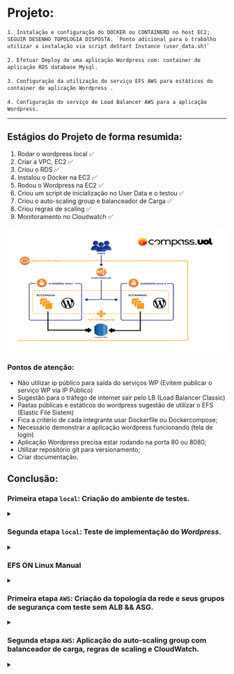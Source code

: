 # Projeto:
```
1. Instalação e configuração do DOCKER ou CONTAINERD no host EC2; SEGUIR DESENHO TOPOLOGIA DISPOSTA. `Ponto adicional para o trabalho utilizar a instalação via script deStart Instance (user_data.sh)`

2. Efetuar Deploy de uma aplicação Wordpress com: container de aplicação RDS database Mysql. 

3. Configuração da utilização do serviço EFS AWS para estáticos do container de aplicação Wordpress .

4. Configuração do serviço de Load Balancer AWS para a aplicação Wordpress.

```
<hr>

## Estágios do Projeto de forma resumida:

1. Rodar o wordpress local ✅
2. Criar a VPC, EC2 ✅
3. Criou o RDS ✅
4. Instalou o Docker na EC2 ✅
5. Rodou o Wordpress na EC2 ✅
6. Criou um script de inicialização no User Data e o testou ✅
7. Criou o auto-scaling group e balanceador de Carga ✅
8. Criou regras de scaling ✅
9. Monitoramento no Cloudwatch ✅

![1](png/print.png)

### Pontos de atenção:

- Não utilizar ip público para saída do serviços WP (Evitem publicar o serviço WP via IP Público) 
- Sugestão para o tráfego de internet sair pelo LB (Load Balancer Classic)
- Pastas públicas e estáticos do wordpress sugestão de utilizar o EFS (Elastic File Sistem)
- Fica a critério de cada integrante usar Dockerfile ou Dockercompose;
- Necessário demonstrar a aplicação wordpress funcionando (tela de login) 
- Aplicação Wordpress precisa estar rodando na porta 80 ou 8080;
- Utilizar repositório git para versionamento; 
- Criar documentação.

## Conclusão:

### Primeira etapa `local`: Criação do ambiente de testes.

<div>
<details align="left">
    <summary></summary>
1 - Baixe o wsl (Pela loja da Microsoft || Por linha de comando).

```
wsl --install
```


2 - Instale a versão mais atual do ubuntu (Pela loja da Microsoft || Por linha de comando).

```
wsl --install -d Ubuntu-24.04
```

3 - Instale o um editor de código de sua preferência (VScode).

```
https://code.visualstudio.com/download
```

4 - Faça um conexão ao wsl.

![2](png/base.png)

```
Assim que você entrar no vscode já com o wsl instalado ele vai te recomendar que baixe uma extensão chamada wsl, após a instalação você podera clicar no simbolo >< no canto inferior esquerdo e após isso é só apertar em "Connect to WSL" e estará dentro da maquina !! 
```

5 - Atualize a maquina.

```
sudo apt update && sudo apt upgrade -y
```

6 - Instale o docker && docker compose.

```
1- sudo apt install -y ca-certificates curl gnupg

2- sudo install -m 0755 -d /etc/apt/keyrings
curl -fsSL https://download.docker.com/linux/ubuntu/gpg | sudo gpg --dearmor -o /etc/apt/keyrings/docker.gpg
sudo chmod a+r /etc/apt/keyrings/docker.gpg

3- echo \
  "deb [arch=$(dpkg --print-architecture) signed-by=/etc/apt/keyrings/docker.gpg] https://download.docker.com/linux/ubuntu \
  $(. /etc/os-release && echo "$VERSION_CODENAME") stable" | \
  sudo tee /etc/apt/sources.list.d/docker.list > /dev/null

4- sudo apt update

5- sudo apt install -y docker-ce docker-ce-cli containerd.io docker-buildx-plugin docker-compose-plugin

6- sudo usermod -aG docker $USER

7- sudo systemctl enable docker
sudo systemctl start docker

----------------------------------------------------------------------------------------

1- Instale as dependências necessárias.
2- Adicione a chave GPG oficial do Docker.
3- Adicione o repositório do Docker ao APT.
4- Atualize novamente.
5- Instale o Docker && o docker compose.
6- Adicione seu usuário ao grupo `docker` (Opcional).
7- Habilite o Docker para iniciar com o sistema (Opcional).
```
</div>

### Segunda etapa `local`: Teste de implementação do *Wordpress*.

<div>
<details align="left">
    <summary></summary>
1-  Criar uma abstração dos volumes e redes (Opcional).

```
----------------------------------------------------------------------------------------

|- NETWORK
|-- NAME 'tunel'

----------------------------------------------------------------------------------------

|- VOLUMES
|-- NAME wordp
|-- NAME dbm

----------------------------------------------------------------------------------------

Projeto: foi definido que o nome da rede será 'tunel' e que será criado dois volumes, um para armazenar os arquivos do site(wordp) e o outro, arquivos referentes ao banco de dados(dbm).
```

2- Criar volumes para arquivos do site e do banco de dados.

```
1- docker volume create wordp

2- docker volume create dbm

3- docker volume ls

----------------------------------------------------------------------------------------

1- Cria um volume para o Wordpress.
2- Cria um volume para o Banco de dados mysql.
3- Listas os volumes.
```


3- Criar uma rede para permitir uma conexão entre o banco e o site.

```
1- docker network create tunel

2- docker network ls

----------------------------------------------------------------------------------------

1- Cria uma rede com o nome 'tunel'.
2- Lista as redes.
```

4- Criar pastas para armazenar arquivos referentes ao projeto.

```
1- mkdir projetinho
2- cd projetinho

----------------------------------------------------------------------------------------

1- Cria uma diretório com o nome 'projetinho'
2- Entra no diretório especificado (Por mais leigo que seja, fazer uma estrutura para um projeto é essencial).
```

5- Checar a documentação  do docker-hub

```
https://hub.docker.com/_/wordpress
```

6- Criar uma abstração do banco de dados (Opcional).

```
|- DB NAME 'projetinho'
|-- DB USER 'cariani'
|-- DB PASSWORD '0311'
```

7- Criar um compose seguindo a documentação acima.

nano `docker-compose.yml`: 
```
services:
  web:
    image: wordpress
    restart: always
    ports:
      - "80:80"
    environment:
      WORDPRESS_DB_HOST: db
      WORDPRESS_DB_USER: cariani
      WORDPRESS_DB_PASSWORD: 0311
      WORDPRESS_DB_NAME: projetinho
    volumes:
      - wordp:/var/www/html
    networks:
      - tunel

  db:
    image: mysql:8.0
    restart: always
    environment:
      MYSQL_DATABASE: projetinho
      MYSQL_USER: cariani
      MYSQL_PASSWORD: 0311
      MYSQL_RANDOM_ROOT_PASSWORD: '1'
    volumes:
      - dbm:/var/lib/mysql
    networks:
      - tunel

networks:
  tunel:
    driver: bridge

volumes:
  wordp:
  dbm:

```

8- Executar o compose, e após o teste apagar ele.

```
1- docker compose up -d

2- docker compose down

----------------------------------------------------------------------------------------
 
1- Executa o arquivo 'docker-compose.yml'
2- Exclui os containers gerados(Caso não tenha criado os volumes e a rede antes de executar, o mesmo irá criar as redes serão excluidas más os volumes permanecerão)
```

9- Resultado.

![3](png/Result.png)

<br>

![4](png/posinst.png)
</div>

### EFS ON Linux Manual

<div>
<details align="left">
    <summary></summary>

1- Criar o grupo de segurança para o EFS

![00](png/efs-entrada.png)
![01](png/efs-saida.png)

2- Criar um EFS.

![02](png/efs-cri-2.png)
![03](png/efs-cri-2.1.png)


<hr>

![04](png/efs-cri-3.png)
![05](png/efs-cri-fim.png)

<hr>
3- Montagem manualmente da pasta

![06](png/mount-1.png)
![07](png/mount-2.png)

4- Entrar na EC2 via ssh

5- Instale os pacotes necessários

Documentação Linux: https://docs.aws.amazon.com/pt_br/efs/latest/ug/using-amazon-efs-utils.html
Documentação oficial para outras distribuições: https://docs.aws.amazon.com/pt_br/efs/latest/ug/installing-amazon-efs-utils.html (não funciona, testei somente na distribuição do ubuntu)

no `Linux`:
```
sudo yum install amazon-efs-utils -y
```

![08](png/dw-efs.png)

no `Ubuntu`:
```
$ sudo apt-get update
$ sudo apt-get -y install git binutils rustc cargo pkg-config libssl-dev gettext
$ git clone https://github.com/aws/efs-utils
$ cd efs-utils
$ ./build-deb.sh
$ sudo apt-get -y install ./build/amazon-efs-utils*deb
```

6- Monte uma pasta

```
Crie uma pasta para fazer a montagem

mkdir wordpress

Cole o que copiamos do nosso efs para um montagem manual

Exemplo: sudo mount -t efs -o tls fs-06887e858d43acc91:/ wordpress
```

![09](png/efs-mount-ec2.png)

7- Execute o Wordpress e seja feliz

nano `docker-compose.yml`:
```
services:
  web:
    image: wordpress
    restart: always
    ports:
      - "80:80"
    environment:
      WORDPRESS_DB_HOST: 
      WORDPRESS_DB_USER: flavor
      WORDPRESS_DB_PASSWORD: 998049352
      WORDPRESS_DB_NAME: db_projetinho
    volumes:
      - /home/ec2-user/wordpress:/var/www/html
    networks:
      - tunel

networks:
  tunel:
    driver: bridge
```

comando pra executar o container 
```
Linux:
docker-compose up -d

---------------------------------------------------------
Ubuntu:
docker compose up -d
```
Antes de executar o wordpress:
![010](png/teste-efs-1.png)

<hr>

Executando a instalação do wordpress:
![011](png/PósInst.png)

No monitoramento:
![012](png/monitoraefs.png)

Conteúdo na pasta:
![013](png/conteudopasta.png)

- Testando em uma Ec2 em outra região

Adicione a região nas configurações de rede do EFS:
![014](png/testeec2azB.png)

Após isso é só entrar na outra ec2, criar uma pasta com o mesmo nome e por fim entrar nela e verificar se o conteúdo está lá:
![015](png/férias.png)

</div>


### Primeira etapa `AWS`: Criação da topologia da rede e seus grupos de segurança com teste sem ALB && ASG.

<div>
<details align="left">
    <summary></summary>
1- Criar a VPC

![5](png/vcp.png)

2- Criar os grupos de segurança.

![6](png/gpsg.png)

3- Criar o banco de dados(RDS).

```
Especificações: 

- RDS com MySQL, sem Multi-AZ e instâncias db.t3.micro

----------------------------------------------------------------------------------------

|- NAME DB 'db-wordpress'
|-- NAME USER 'flavor'
|-- PASSWORD '998049352'
|--- DATABASE NAME 'db_projetinho'

```
![7](png/rds_mysql.png)

![8](png/rds_gratuito.png)

![9](png/rds_config.png)


```
Após a criação do banco de dados, RDS > escolha o seu banco > security > altere a regra de entrada pro grupo de segurança que vai estar sua ec2.
```

4- Criar uma EC2.

![10](png/ec2_image.png)

![11](png/ec2_network.png)

![12](png/ec2_userdata.png)


Documento utilizado no`userdata`:
```
#!/bin/bash

 sudo apt update -y
 sudo apt upgrade -y
 
 sudo apt install -y ca-certificates curl gnupg wget
 
 sudo install -m 0755 -d /etc/apt/keyrings
 curl -fsSL https://download.docker.com/linux/ubuntu/gpg | sudo gpg --dearmor -o /etc/apt/keyrings/docker.gpg
 sudo chmod a+r /etc/apt/keyrings/docker.gpg
 
 echo "deb [arch=$(dpkg --print-architecture) signed-by=/etc/apt/keyrings/docker.gpg] https://download.docker.com/linux/ubuntu \
   $(. /etc/os-release && echo "$VERSION_CODENAME") stable" | \
   sudo tee /etc/apt/sources.list.d/docker.list > /dev/null
 
 sudo apt update -y
 sudo apt install -y docker-ce docker-ce-cli containerd.io docker-buildx-plugin docker-compose-plugin
 
 sudo apt install -y mysql-client
 
 sudo usermod -aG docker $USER
 
 newgrp docker
 
 sudo systemctl enable docker
 sudo systemctl start docker
```

5- Entar na EC2 via ssh.

6- Baixar o *mysql-client* para testar a conectividade com o banco de dados

```
sudo apt install -y mysql-client

----------------------------------------------------------------------------------------

mysql -h [ENDEREÇO_DO_BANCO] -u [USUÁRIO] -p -e "SHOW DATABASES;"
```

nano `docker-compose.yml`: 
```
services:
  web:
    image: wordpress
    restart: always
    ports:
      - "80:80"
    environment:
      WORDPRESS_DB_HOST: db-wordpress.c98i000mqf2o.us-east-1.rds.amazonaws.com
      WORDPRESS_DB_USER: flavor
      WORDPRESS_DB_PASSWORD: 998049352
      WORDPRESS_DB_NAME: db_projetinho
    networks:
      - tunel

networks:
  tunel:
    driver: bridge
```

![13](png/rds_fim.png)

</div>

### Segunda etapa `AWS`: Aplicação do auto-scaling group com balanceador de carga, regras de scaling e CloudWatch.

<div>
<details align="left">
    <summary></summary>

1 - Criar uma VPC.

![aws_doc](png/projetinhovpc.png)

2 - Fazer com que as Sub-redes publicas tenham o IP publico atribuído automaticamente

![aws_doc](png/sub_1.png)

![aws_doc](png/sub_2.png)

![aws_doc](png/sub_3.png)

3- Criar um grupo de segurança para o servidor web (sem regras de entrada ou saída).

4- Criar um grupo de segurança para o RDS (mysql).

![aws_doc](png/sg_rds-1.png)

![aws_doc](png/sg-rds-2.png)

5- Criar um grupo de segurança para o EFS.

![aws_doc](png/sg_efs-1.png)

![aws_doc](png/sg-efs-2.png)

6- Criar um grupo de segurança para o ALB.

![aws_doc](png/sg_alb-1.png)

![aws_doc](png/sg_alb-2.png)

7- Editar o grupo de segurança do WebServer que está vazio (conterá nossa aplicação do wordpress).

![aws_doc](png/sg_web-1.png)

![aws_doc](png/sg-web-2.png)

8- Criar o EFS.

![aws_doc](png/efs-1.png)

![aws_doc](png/efs-2.png)

![aws_doc](png/efs-3.png)

1) `Aperte para ir para próxima aba`

2) `Selecionar o grupo de segurança do EFS criado anteriormente`

![aws_doc](png/efs-4.png)

3)  `Só avançar até terminar`

![aws_doc](png/efs-5.png)

9- Criar o RDS.

1)  `Escolher a ultima versão disponível`

![aws_doc](png/rds-1.png)

2)  `Escolher o nivel gratuito`

![aws_doc](png/rds-2.png)

3)  `Guardar essas informações:`

![aws_doc](png/rds-3.png)

4)  `Mudar para t3 micro:`

![aws_doc](png/rds-4.png)

5)  `Alterar o limite maximo de armazenamento escalonavel:`

![aws_doc](png/rds-5.png)

6)  `Verificar se está na VPC correta:`

![aws_doc](png/rds-6.png)

7)  `Selecionar o grupo de segurança do RDS`

![aws_doc](png/rds-7.png)

8)  `Antes de finalizar a criação RDS, definir um nome pro banco de dados inicial e guardar essa informação`

![aws_doc](png/rds-8.png)

9)  `O banco demora bastante pra subir`

![aws_doc](png/rds-9.png)

10- Pegar e armazenar o endereço do banco de dados && o ponto de montagem EFS.

1) `RDS`

![aws_doc](png/peq-1.png)

![aws_doc](png/peq-2.png)

2) `EFS`

![aws_doc](png/peq-3.png)

![aws_doc](png/peq-4.png)

![aws_doc](png/peq-5.png)

11- Alterar esse userdata && o docker-compose.yml para que contenha suas informações

`userdata`
```
#!/bin/bash

sudo yum update -y
sudo yum install -y docker wget amazon-efs-utils

sudo service docker start
sudo systemctl enable docker.service
sudo usermod -aG docker ec2-user

sudo curl -L "https://github.com/docker/compose/releases/latest/download/docker-compose-$(uname -s)-$(uname -m)" -o /usr/local/bin/docker-compose
sudo chmod +x /usr/local/bin/docker-compose

sudo mkdir -p /wordpress <<<<<< trocar o nome da pasta pra um de sua vontade
sudo mount -t efs -o tls fs-0a69c979ffa96bd6a:/ /wordpress  <<<<<<< fazer o mesmo aqui

if mountpoint -q /wordpress; then
    echo "EFS montado com sucesso em /wordpress"
else
    echo "Falha ao montar EFS"
    exit 1
fi

wget -O /home/ec2-user/docker-compose.yml https://raw.githubusercontent.com/Daijinpala/AVA4_24032025/main/POTATO%20SCRIPT/docker-compose.yml

sudo chown ec2-user:ec2-user /home/ec2-user/docker-compose.yml

cd /home/ec2-user
sudo docker-compose up -d
```

`docker-compose.yml`
```
services:
  web:
    image: wordpress
    restart: always
    ports:
      - "80:80"
    environment:
      WORDPRESS_DB_HOST: seu_endpoint_do_banco_de_dados
      WORDPRESS_DB_USER: o_usuario_do_seu_rds
      WORDPRESS_DB_PASSWORD: sua_senha
      WORDPRESS_DB_NAME: o_nome_da_sua_database
    volumes:
      - /home/ec2-user/pastadesuapreferencia:/var/www/html
    networks:
      - tunel

networks:
  tunel:
    driver: bridge
```

12- Criar um Modelo de Execução (Lauch Template)

![aws_doc](png/lt-1.png)

1)  `Escolher o linux aws (o userdata que criei só funciona nele)`

![aws_doc](png/lt-2.png)

![aws_doc](png/lt-3.png)

2)  `Não escolha uma sub-rede especifica e escolha o grupo de segurança criado para os servidores web`

![aws_doc](png/lt-4.png)

3)  `Colocar as Tags que a patricia passou nas tags de recurso, nos detalhes avançados colocar o arquivo no user-data (observação: terá que trocar o ponto de montagem pelo que está no seu EFS)`

![aws_doc](png/lt-5.png)

13- Criar um CLB

1)  `Clique em criar um loadbalancer`

![aws_doc](png/clb-1.png)

2)  `Selecione o CLB, note que ele aparce em um neu adicional`

![aws_doc](png/clb-2.png)

3)  `Coloque um nome nele e escolha as subnets que serão responsaveis pelo servidor web`

![aws_doc](png/clb-3.png)

4)  `Altere aonde será feito o teste  de HC (por padrão ele vem como "/index.html")`

![aws_doc](png/clb-4.png)

5)  `Criado com sucesso`

![aws_doc](png/clb-5.png)

14- Criar o ASG com o ALB || CLB.

1)  `Colocar um nome && ecolher o launch template que criamos anteriormente`

![aws_doc](png/asg-1.png)

2)  `Escolher as subnetes publicas de zonas diferentes para o LT`

![aws_doc](png/asg-2.png)

3) `utilizando o classic Load Balancer criado anteriormente`

![aws_doc](png/asg-2.1.png)

4)  `Caso queira utilizar o ALB`

![aws_doc](png/asg-3.png)
![aws_doc](png/asg-4.png)

5)  `Habilite o monitoramento do cloudwatch`

![aws_doc](png/asg-7.png)

6)  `Crie uma tag personalizada para saber quais são as instancias criadas pelo asg`

![aws_doc](png/asg-8.png)

7)  `Caso tenha utilizado o ALB, entre no seu loadbalancer, se você criou ele pelo ASG ele vai vir como padrão o grupo de segurança do seu webserver troque pelo o do ALB criado anteriormente`

![aws_doc](png/rep1.png)

![aws_doc](png/rep2.png)

8)  `Após terminar os testes reduza o numero de maquinas minimas e maximas para 0 no ASG (Auto Scaling Group), ele mesmo vai encerrar as instancias, só que demora`

15- `Aplicando monitoramento e manutenção com o cloudwatch`

1)  `Selecione o ASG que criamos anteriormente`

![aws_cw](png/cw-1.png)

2)  `Em escalabilidade automática crie uma politica`

![aws_cw](png/cw-3.png)

3)  `Crie ela utilizando a escalabilidade simples, coloque um nome e por fim adicione instancias(estaremos criando uma regra mais a fente que quando a utilização da cpu > 84% ela suba mais duas instancias)`

![aws_cw](png/cw-3.png)

4)  `Agora em cloudwatch e em alarmes, crie um alarme`

![aws_cw](png/cw-4.png)

5)  `Selecione uma métrica`

```
EC2 > By auto Scaling group > CPUutilization
```

![aws_cw](png/cw-5.png)

6)  `Defina que se a utilização da cpu estiver acima de 85% de utilização aconteça ele executrá a politica de escalabilidade automatica`

![aws_cw](png/cw-6.png)

7)  `Selecione a politica que criamos no passo 2`

![aws_cw](png/cw-7.png)

8)  `De um nome ao alarme`

![aws_cw](png/cw-8.png)

9)  `FIM`

16- Teste.

1)  `Verifique a criação das ec2 e suas zonas de disponibilidade`

![aws_doc](png/tess1.png)

2)  `Acesse o DNS do seu LB pelo navegador:`

![aws_doc](png/tess2.png)

3)  `Acesse as métricas pelo CloudWatch`

![aws_doc](png/tessfim.png)

4) `Acione o alarme que criamos anteriormente e veja o resultado:`

```
1- Abra o cloudshell

2-aws cloudwatch set-alarm-state --alarm-name "nome do alarme que criamos" --state-value ALARM --state-reason "motivo do teste"
```

![aws_doc](png/tess3.png)

</div>

